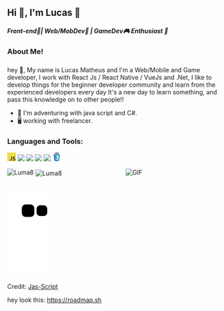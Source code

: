 ## Hi 👋, I'm  Lucas 🐧

##### Front-end🚩| Web/MobDev👥 | GameDev🎮 Enthusiast 👻
### About Me!
##### 
hey 🐧, My name is Lucas Matheus and I'm a Web/Mobile and Game developer, I work with React Js / React Native / VueJs and .Net, I like to develop things for the beginner developer community and learn from the experienced developers every day It's a new day to learn something, and pass this knowledge on to other people!!

* 👾 I'm adventuring with java script and C#.
* 🖥 working with freelancer.
##### 
### Languages and Tools:
<code><img height="20" src="https://raw.githubusercontent.com/github/explore/80688e429a7d4ef2fca1e82350fe8e3517d3494d/topics/javascript/javascript.png"></code>
<code><img height="20" src="https://e7.pngegg.com/pngimages/340/226/png-clipart-purple-and-white-logo-c-computer-programming-software-development-programmer-marklogic-coder-miscellaneous-purple.png"></code>
<code><img height="20" src="https://upload.wikimedia.org/wikipedia/commons/thumb/a/a7/React-icon.svg/1280px-React-icon.svg.png"></code>
<code><img height="20" src="https://vuejs.org/images/logo.png"></code>
<code><img height="20" src="https://image.flaticon.com/icons/png/512/919/919827.png"></code>
<code><img height="20" src="https://raw.githubusercontent.com/github/explore/6c6508f34230f0ac0d49e847a326429eefbfc030/topics/css/css.png"></code>



<img align="right" alt="GIF" width="231" height="219"  src="https://i.pinimg.com/originals/80/21/74/8021744fc275101ed9a4b75ace41f168.gif" />



<img src="https://github-readme-stats.vercel.app/api?username=Luma8&show_icons=true&hide_border=true&count_private=true&theme=shades-of-purple&icon_color=fad000" alt="Luma8">
<img align="center" src="https://github-readme-streak-stats.herokuapp.com/?user=Luma8&count_private=true&theme=radical" alt="Luma8" />

![Snake animation](https://github.com/rafaballerini/rafaballerini/blob/output/github-contribution-grid-snake.svg)
----
Credit: [Jas-Script](https://github.com/Jas-Script)

hey look this: https://roadmap.sh


<!--
**Luma8/Luma8** is a ✨ _special_ ✨ repository because its `README.md` (this file) appears on your GitHub profile.

Here are some ideas to get you started:

- 🔭 I’m currently working on ...
- 🌱 I’m currently learning ...
- 👯 I’m looking to collaborate on ...
- 🤔 I’m looking for help with ...
- 💬 Ask me about ...
- 📫 How to reach me: ...
- 😄 Pronouns: ...
- ⚡ Fun fact: ...
-->
